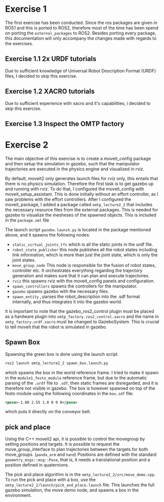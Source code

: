 # Exercise 1 
The first exercise has been conducted. Since the ros packages are given in ROS1 and this is ported to ROS2, therefore most of the time has been spend on porting the `external_packages` to ROS2. Besides porting every package, this documentation will only accompany the changes made with regards to the exercises.

## Exercise 1.1 2x URDF tutorials
Due to sufficient knowledge of Universal Robot Description Format (URDF) files, I decided to skip this exercise. 

## Exercise 1.2 XACRO tutorials
Due to sufficient experience with xacro and it's capabilities, i decided to skip this exercise. 

## Exercise 1.3 Inspect the OMTP factory


# Exercise 2 
The main objective of this exercise is to create a moveit_config package and then setup the simulation in gazebo, such that the manipulator trajectories are executed in the physics engine and visualized in rviz. 

By default, moveit2 only generates launch files for rviz only, this entails that there is no physics simulation. Therefore the first task is to get gazebo up and running with rviz. To do that, I configured the moveit_config with moveit_setup_assistant. This is done initially without an effort controller, as I saw problems with the effort controllers. After I configured the moveit_package, I added a package called `omtp_lecture2_2` that includes the necessary resource files from the external packages. This is needed for gazebo to visualize the mesheses of the spawned objects. This is included in the `package.xml` file

The launch script `gazebo.launch.py` is located in the package mentioned above, and it spawns the following nodes:

- `static_virtual_joints_tfs` which is all the static joints in the urdf file.
- `robot_state_publisher` this node publishes all the robot states including link information, which is more than just the joint state, which is only the joint states. 
- `move_group_node` This node is responsible for the fusion of robot states, controller etc. It orchestrates everything regarding the trajectory generation and makes sure that it can plan and execute trajectories. 
- `rviz` this spawns rviz with the moveit_config panels and configuration. 
- `spawn_controllers` spawns the controllers for the manipulator. 
- `gazebo` spawns gazebo with the necessary files.
- `spawn_entity` , parses the robot_description into the .sdf format internally, and thus integrates it into the gazebo world. 

It is important to note that the gazebo_ros2_control plugin must be placed as a hardware plugin into `omtp_factory.ros2_control.xacro` and the name in `omtp_factory.urdf.xacro` must be changed to GazeboSystem. This is crucial to tell moveit that the robot is simulated in gazebo. 

## Spawn Box
Spawning the green box is done using the launch script
```bash
ros2 launch omtp_lecture2_2 spawn_box.launch.py
```
which spawns the box in the world reference frame. I tried to make it spawn in the `module1_festo_module` reference frame, but due to the automatic parsing of the `.urdf` file to `.sdf`, then static frames are disregarded, and it is therefore not visible in gazebo. The box is however spawned on top of the festo module using the following coordinates in the `box.sdf` file: 
```xml
<pose>-1.08 2.55 1.0 0 0 0</pose>
```

which puts it directly on the conveyor belt. 


## pick and place 
Using the C++ moveit2 api, it is possible to control the movegroup by setting positions and targets. It is possible to request the move_group_interface to plan trajectories between the targets for both move_groups. (`panda_arm` and `hand`) 
Positions are defined with the standard `geometry_msgs::msg::Pose`, that is, it needs a translational position and a position defined in quaternions. 

The pick and place algorithm is in the `omtp_lecture2_2/src/move_demo.cpp`. To run the pick and place with a box, use the `omtp_lecture2_2/launch/pick_and_place.launch` file. This launches the full gazebo simulation, the move demo node, and spawns a box in the environment.


